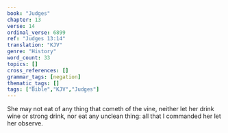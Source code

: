 ```yaml
---
book: "Judges"
chapter: 13
verse: 14
ordinal_verse: 6899
ref: "Judges 13:14"
translation: "KJV"
genre: "History"
word_count: 33
topics: []
cross_references: []
grammar_tags: [negation]
thematic_tags: []
tags: ["Bible","KJV","Judges"]
---
```

She may not eat of any thing that cometh of the vine, neither let her drink wine or strong drink, nor eat any unclean thing: all that I commanded her let her observe.
